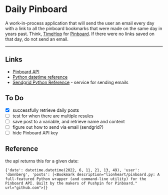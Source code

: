 # Daily Pinboard

A work-in-process application that will send the user an email every day with a link to all the pinboard bookmarks that were made on the same day in years past. Think, [TimeHop](https://www.timehop.com/) for [Pinboard](https://pinboard.in). If there were no links saved on that day, do not send an email.

---

## Links
- [Pinboard API](https://github.com/lionheart/pinboard.py)
- [Python datetime reference](https://stackoverflow.com/questions/5158160/python-get-datetime-for-3-years-ago-today)
- [Sendgrid Python Reference](https://github.com/sendgrid/sendgrid-python) - service for sending emails

## To Do
- [x] successfully retrieve daily posts
- [ ] test for when there are multiple resules
- [ ] save post to a variable, and retrieve name and content
- [ ] figure out how to send via email (sendgrid?)
- [ ] hide Pinboard API key

## Reference
the api returns this for a given date:

`{'date': datetime.datetime(2022, 6, 11, 21, 13, 49), 'user': 'dannberg', 'posts': [<Bookmark description="lionheart/pinboard.py: A full-featured Python wrapper (and command-line utility) for the Pinboard API. Built by the makers of Pushpin for Pinboard." url="github.com">]}`
